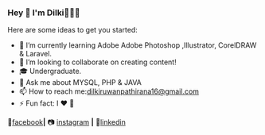 ### Hey 👋 I'm Dilki👩🏻‍💻



Here are some ideas to get you started:


- 🌱 I’m currently learning Adobe Adobe Photoshop ,Illustrator, CorelDRAW & Laravel.
- 👯 I’m looking to collaborate on creating content!
- 🎓 Undergraduate.
- 💬 Ask me about MYSQL, PHP & JAVA
- 📫 How to reach me:dilkiruwanpathirana16@gmail.com
- ⚡ Fun fact: I ❤️ 🐶

👤[facebook]**|**
📷 [instagram] **|** 
👔[linkedin] 

[facebook]: https://www.facebook.com/dilki.ruwanpathirana.1/
[instagram]:https://www.instagram.com/dilki__r/
[linkedin]:https://www.linkedin.com/in/dilki-ruwanpathirana-0222b3189/




